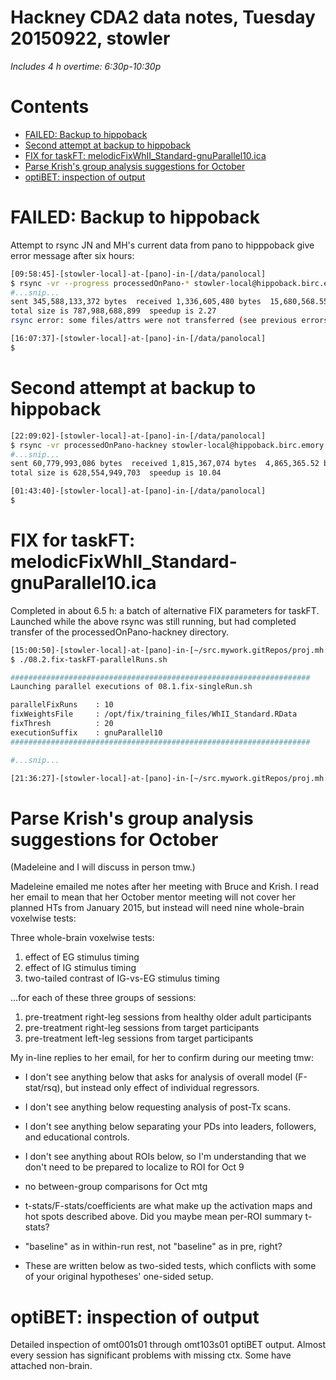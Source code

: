 # Hackney CDA2 data notes, Tuesday 20150922, stowler

_Includes 4 h overtime: 6:30p-10:30p_

Contents
=================

  * [FAILED: Backup to hippoback](#failed-backup-to-hippoback)
  * [Second attempt at backup to hippoback](#second-attempt-at-backup-to-hippoback)
  * [FIX for taskFT: melodicFixWhII_Standard-gnuParallel10.ica](#fix-for-taskft-melodicfixwhii_standard-gnuparallel10ica)
  * [Parse Krish's group analysis suggestions for October](#parse-krishs-group-analysis-suggestions-for-october)
  * [optiBET: inspection of output](#optibet-inspection-of-output)

# FAILED: Backup to hippoback

Attempt to rsync JN and MH's current data from pano to hipppoback give error message after six hours:

```bash
[09:58:45]-[stowler-local]-at-[pano]-in-[/data/panolocal]
$ rsync -vr --progress processedOnPano-* stowler-local@hippoback.birc.emory.edu:/data/backup/Atlanta/stowlerWIP/sharedReadOnly/
#...snip...
sent 345,588,133,372 bytes  received 1,336,605,480 bytes  15,680,568.55 bytes/sec
total size is 787,988,688,899  speedup is 2.27
rsync error: some files/attrs were not transferred (see previous errors) (code 23) at main.c(1183) [sender=3.1.0]

[16:07:37]-[stowler-local]-at-[pano]-in-[/data/panolocal]
$
```

# Second attempt at backup to hippoback

```bash
[22:09:02]-[stowler-local]-at-[pano]-in-[/data/panolocal]
$ rsync -vr processedOnPano-hackney stowler-local@hippoback.birc.emory.edu:/data/backup/Atlanta/stowlerWIP/sharedReadOnly/
#...snip...
sent 60,779,993,086 bytes  received 1,815,367,074 bytes  4,865,365.52 bytes/sec
total size is 628,554,949,703  speedup is 10.04

[01:43:40]-[stowler-local]-at-[pano]-in-[/data/panolocal]
$
```


# FIX for taskFT: melodicFixWhII_Standard-gnuParallel10.ica

Completed in about 6.5 h: a batch of alternative FIX parameters for taskFT. Launched while the above rsync was still running, but had completed transfer of the processedOnPano-hackney directory.

```bash
[15:00:50]-[stowler-local]-at-[pano]-in-[~/src.mywork.gitRepos/proj.mh.cda2] on master
$ ./08.2.fix-taskFT-parallelRuns.sh

###################################################################
Launching parallel executions of 08.1.fix-singleRun.sh

parallelFixRuns    : 10
fixWeightsFile     : /opt/fix/training_files/WhII_Standard.RData
fixThresh          : 20
executionSuffix    : gnuParallel10
###################################################################

#...snip...

[21:36:27]-[stowler-local]-at-[pano]-in-[~/src.mywork.gitRepos/proj.mh.cda2] on master
```

# Parse Krish's group analysis suggestions for October

(Madeleine and I will discuss in person tmw.)

Madeleine emailed me notes after her meeting with Bruce and Krish. I read her email to mean that her October mentor meeting will not cover her planned HTs from January 2015, but instead will need nine whole-brain voxelwise tests:

Three whole-brain voxelwise tests:
1. effect of EG stimulus timing
2. effect of IG stimulus timing
3. two-tailed contrast of IG-vs-EG stimulus timing

...for each of these three groups of sessions:
1. pre-treatment right-leg sessions from healthy older adult participants
2. pre-treatment right-leg sessions from target participants
3. pre-treatment left-leg  sessions from target participants




My in-line replies to her email, for her to confirm during our meeting tmw:

- I don't see anything below that asks for analysis of overall model (F-stat/rsq), but instead only effect of individual regressors.

- I don't see anything below requesting analysis of post-Tx scans.

- I don't see anything below separating your PDs into leaders, followers, and educational controls.

- I don't see anything about ROIs below, so I'm understanding that we don't need to be prepared to localize to ROI for Oct 9

- no between-group comparisons for Oct mtg

- t-stats/F-stats/coefficients are what make up the activation maps and hot spots described above. Did you maybe mean per-ROI summary t-stats?

-  "baseline" as in within-run rest, not "baseline" as in pre, right?

- These are written below as two-sided tests, which conflicts with some of your original hypotheses' one-sided setup.



# optiBET: inspection of output

Detailed inspection of omt001s01 through omt103s01 optiBET output. Almost every session has significant problems with missing ctx. Some have attached non-brain.
